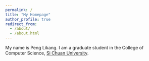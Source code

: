 ```yaml
---
permalink: /
title: "My Homepage"
author_profile: true
redirect_from:
  - /about/
  - /about.html
---
```


My name is Peng Likang. I am a graduate student in the College of Computer Science, [Si Chuan University](https://eecs.pku.edu.cn/).
